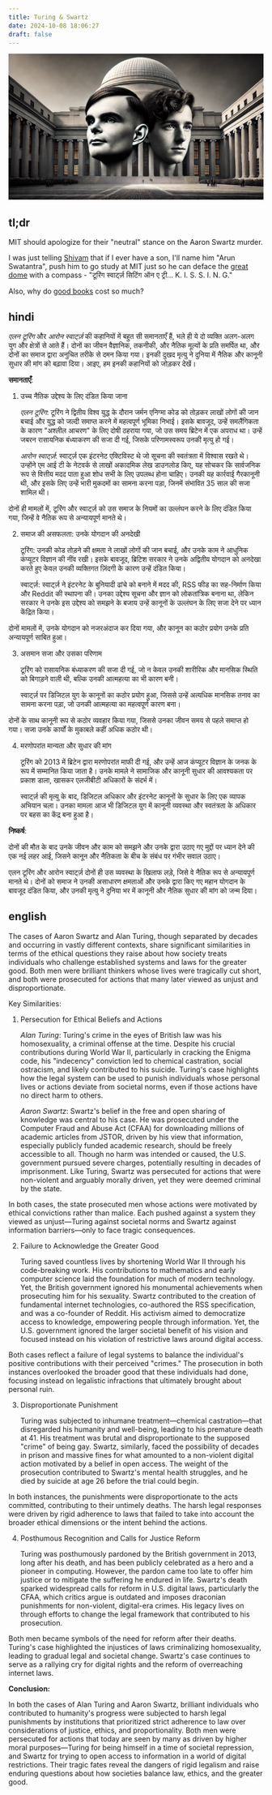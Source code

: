 ```yaml
---
title: Turing & Swartz
date: 2024-10-08 18:06:27
draft: false
---
```


<!-- Ye urooj hai ya zawal hai, yehi sawal hai -->

![Turing & Swartz on the Great Dome](/images/turing-swartz.webp)

## tl;dr

MIT should apologize for their "neutral" stance on the Aaron Swartz murder. 

I was just telling [Shivam](https://trigonaminima.github.io/) that if I ever have a son, I'll name him "Arun Swatantra", push him to go study at MIT just so he can deface the [great dome](https://dome.mit.edu/) with a compass - "टूरिंग स्वार्ट्ज़ सिटिंग ऑन ए ट्री… K. I. S. S. I. N. G." 

<!-- My daughter will have better things to do than chase silly revenges. -->

Also, why do [good books](https://www.hup.harvard.edu/books/9780674245976) cost so much?

## hindi

_एलन टूरिंग_ और _आरोन स्वार्ट्ज़_ की कहानियों में बहुत सी समानताएँ हैं, भले ही ये दो व्यक्ति अलग-अलग युग और क्षेत्रों से आते हैं। दोनों का जीवन वैज्ञानिक, तकनीकी, और नैतिक मूल्यों के प्रति समर्पित था, और दोनों का समाज द्वारा अनुचित तरीके से दमन किया गया। इनकी दुखद मृत्यु ने दुनिया में नैतिक और कानूनी सुधार की मांग को बढ़ावा दिया। आइए, हम इनकी कहानियों को जोड़कर देखें।

**समानताएँ**:

1. उच्च नैतिक उद्देश्य के लिए दंडित किया जाना

    _एलन टूरिंग_: टूरिंग ने द्वितीय विश्व युद्ध के दौरान जर्मन एनिग्मा कोड को तोड़कर लाखों लोगों की जान बचाई और युद्ध को जल्दी समाप्त करने में महत्वपूर्ण भूमिका निभाई। इसके बावजूद, उन्हें समलैंगिकता के कारण "अश्लील आचरण" के लिए दोषी ठहराया गया, जो उस समय ब्रिटेन में एक अपराध था। उन्हें जबरन रासायनिक बंध्याकरण की सजा दी गई, जिसके परिणामस्वरूप उनकी मृत्यु हो गई।

    _आरोन स्वार्ट्ज़_: स्वार्ट्ज़ एक इंटरनेट एक्टिविस्ट थे जो सूचना की स्वतंत्रता में विश्वास रखते थे। उन्होंने एम आई टी के नेटवर्क से लाखों अकादमिक लेख डाउनलोड किए, यह सोचकर कि सार्वजनिक रूप से वित्तीय मदद पाता हुआ शोध सभी के लिए उपलब्ध होना चाहिए। उनकी यह कार्रवाई गैरकानूनी थी, और इसके लिए उन्हें भारी मुकदमों का सामना करना पड़ा, जिनमें संभावित 35 साल की सजा शामिल थी।

दोनों ही मामलों में, टूरिंग और स्वार्ट्ज़ को उस समाज के नियमों का उल्लंघन करने के लिए दंडित किया गया, जिन्हें वे नैतिक रूप से अन्यायपूर्ण मानते थे।

2. समाज की असफलता: उनके योगदान की अनदेखी

    टूरिंग: उनकी कोड तोड़ने की क्षमता ने लाखों लोगों की जान बचाई, और उनके काम ने आधुनिक कंप्यूटर विज्ञान की नींव रखी। इसके बावजूद, ब्रिटिश सरकार ने उनके अद्वितीय योगदान को अनदेखा करते हुए केवल उनकी व्यक्तिगत ज़िंदगी के कारण उन्हें दंडित किया।

    स्वार्ट्ज़: स्वार्ट्ज़ ने इंटरनेट के बुनियादी ढांचे को बनाने में मदद की, RSS फीड का सह-निर्माण किया और Reddit की स्थापना की। उनका उद्देश्य सूचना और ज्ञान को लोकतांत्रिक बनाना था, लेकिन सरकार ने उनके इस उद्देश्य को समझने के बजाय उन्हें कानूनों के उल्लंघन के लिए सजा देने पर ध्यान केंद्रित किया।

दोनों मामलों में, उनके योगदान को नजरअंदाज कर दिया गया, और कानून का कठोर प्रयोग उनके प्रति अन्यायपूर्ण साबित हुआ।

3. असमान सजा और उसका परिणाम

    टूरिंग को रासायनिक बंध्याकरण की सजा दी गई, जो न केवल उनकी शारीरिक और मानसिक स्थिति को बिगाड़ने वाली थी, बल्कि उनकी आत्महत्या का भी कारण बनी।

    स्वार्ट्ज़ पर डिजिटल युग के कानूनों का कठोर प्रयोग हुआ, जिससे उन्हें अत्यधिक मानसिक तनाव का सामना करना पड़ा, जो उनकी आत्महत्या का महत्वपूर्ण कारण बना।

दोनों के साथ कानूनी रूप से कठोर व्यवहार किया गया, जिससे उनका जीवन समय से पहले समाप्त हो गया। सजा उनके कार्यों के मुकाबले कहीं अधिक कठोर थी।

4. मरणोपरांत मान्यता और सुधार की मांग

    टूरिंग को 2013 में ब्रिटेन द्वारा मरणोपरांत माफी दी गई, और उन्हें आज कंप्यूटर विज्ञान के जनक के रूप में सम्मानित किया जाता है। उनके मामले ने सामाजिक और कानूनी सुधार की आवश्यकता पर प्रकाश डाला, खासकर एलजीबीटी अधिकारों के संदर्भ में।

    स्वार्ट्ज़ की मृत्यु के बाद, डिजिटल अधिकार और इंटरनेट कानूनों के सुधार के लिए एक व्यापक अभियान चला। उनका मामला आज भी डिजिटल युग में कानूनी व्यवस्था और स्वतंत्रता के अधिकार पर बहस का केंद्र बना हुआ है।

**निष्कर्ष**:

दोनों की मौत के बाद उनके जीवन और काम को समझने और उनके द्वारा उठाए गए मुद्दों पर ध्यान देने की एक नई लहर आई, जिसने कानून और नैतिकता के बीच के संबंध पर गंभीर सवाल उठाए।

एलन टूरिंग और आरोन स्वार्ट्ज़ दोनों ही उस व्यवस्था के खिलाफ लड़े, जिसे वे नैतिक रूप से अन्यायपूर्ण मानते थे। दोनों को समाज ने उनकी असाधारण क्षमताओं और उनके द्वारा किए गए महान योगदान के बावजूद दंडित किया, और उनकी मृत्यु ने दुनिया भर में कानूनी और नैतिक सुधार की मांग को जन्म दिया।

## english

The cases of Aaron Swartz and Alan Turing, though separated by decades and occurring in vastly different contexts, share significant similarities in terms of the ethical questions they raise about how society treats individuals who challenge established systems and laws for the greater good. Both men were brilliant thinkers whose lives were tragically cut short, and both were prosecuted for actions that many later viewed as unjust and disproportionate.

Key Similarities:

1. Persecution for Ethical Beliefs and Actions

    _Alan Turing_: Turing's crime in the eyes of British law was his homosexuality, a criminal offense at the time. Despite his crucial contributions during World War II, particularly in cracking the Enigma code, his "indecency" conviction led to chemical castration, social ostracism, and likely contributed to his suicide. Turing's case highlights how the legal system can be used to punish individuals whose personal lives or actions deviate from societal norms, even if those actions have no direct harm to others.

    _Aaron Swartz_: Swartz's belief in the free and open sharing of knowledge was central to his case. He was prosecuted under the Computer Fraud and Abuse Act (CFAA) for downloading millions of academic articles from JSTOR, driven by his view that information, especially publicly funded academic research, should be freely accessible to all. Though no harm was intended or caused, the U.S. government pursued severe charges, potentially resulting in decades of imprisonment. Like Turing, Swartz was persecuted for actions that were non-violent and arguably morally driven, yet they were deemed criminal by the state.

In both cases, the state prosecuted men whose actions were motivated by ethical convictions rather than malice. Each pushed against a system they viewed as unjust—Turing against societal norms and Swartz against information barriers—only to face tragic consequences.

2. Failure to Acknowledge the Greater Good

    Turing saved countless lives by shortening World War II through his code-breaking work. His contributions to mathematics and early computer science laid the foundation for much of modern technology. Yet, the British government ignored his monumental achievements when prosecuting him for his sexuality.
    Swartz contributed to the creation of fundamental internet technologies, co-authored the RSS specification, and was a co-founder of Reddit. His activism aimed to democratize access to knowledge, empowering people through information. Yet, the U.S. government ignored the larger societal benefit of his vision and focused instead on his violation of restrictive laws around digital access.

Both cases reflect a failure of legal systems to balance the individual's positive contributions with their perceived "crimes." The prosecution in both instances overlooked the broader good that these individuals had done, focusing instead on legalistic infractions that ultimately brought about personal ruin.

3. Disproportionate Punishment

    Turing was subjected to inhumane treatment—chemical castration—that disregarded his humanity and well-being, leading to his premature death at 41. His treatment was brutal and disproportionate to the supposed "crime" of being gay.
    Swartz, similarly, faced the possibility of decades in prison and massive fines for what amounted to a non-violent digital action motivated by a belief in open access. The weight of the prosecution contributed to Swartz's mental health struggles, and he died by suicide at age 26 before the trial could begin.

In both instances, the punishments were disproportionate to the acts committed, contributing to their untimely deaths. The harsh legal responses were driven by rigid adherence to laws that failed to take into account the broader ethical dimensions or the intent behind the actions.

4. Posthumous Recognition and Calls for Justice Reform

    Turing was posthumously pardoned by the British government in 2013, long after his death, and has been publicly celebrated as a hero and a pioneer in computing. However, the pardon came too late to offer him justice or to mitigate the suffering he endured in life.
    Swartz's death sparked widespread calls for reform in U.S. digital laws, particularly the CFAA, which critics argue is outdated and imposes draconian punishments for non-violent, digital-era crimes. His legacy lives on through efforts to change the legal framework that contributed to his prosecution.

Both men became symbols of the need for reform after their deaths. Turing's case highlighted the injustices of laws criminalizing homosexuality, leading to gradual legal and societal change. Swartz's case continues to serve as a rallying cry for digital rights and the reform of overreaching internet laws.

**Conclusion:**

In both the cases of Alan Turing and Aaron Swartz, brilliant individuals who contributed to humanity's progress were subjected to harsh legal punishments by institutions that prioritized strict adherence to law over considerations of justice, ethics, and proportionality. Both men were persecuted for actions that today are seen by many as driven by higher moral purposes—Turing for being himself in a time of societal repression, and Swartz for trying to open access to information in a world of digital restrictions. Their tragic fates reveal the dangers of rigid legalism and raise enduring questions about how societies balance law, ethics, and the greater good.
